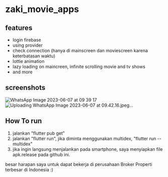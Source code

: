 # zaki_movie_apps
## features
- login firebase
- using provider
- check connection (hanya di mainscreen dan moviescreen karena keterbatasan waktu)
- lottie animation
- lazy loading on maincreen, infinite scrolling movie and tv shows
- and more

## screenshots
![WhatsApp Image 2023-06-07 at 09 39 17](https://github.com/zakikii/movie_app/assets/48177776/8b930bbc-339b-4356-8c1f-cbacb56403e4)
![Uploading WhatsApp Image 2023-06-07 at 09.42.16.jpeg…]()

## How To run
1. jalankan "flutter pub get"
2. jalankan "flutter run", jika diminta menggunakan multidex, "flutter run --multidex"
3. jika ingin langsung menjalankan pada smartphone, saya menyiapkan file apk.release pada github ini.

besar harapan saya untuk dapat bekerja di perusahaan Broker Properti terbesar di Indonesia :)
